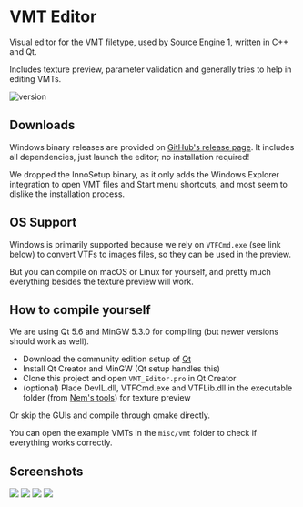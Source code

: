 # VMT Editor

Visual editor for the VMT filetype, used by Source Engine 1, written in C++ and Qt.

Includes texture preview, parameter validation and generally tries to help in editing VMTs.

![version](https://img.shields.io/badge/version-1.3.5-blue.svg)

## Downloads

Windows binary releases are provided on [GitHub's release page](https://github.com/Gira-X/VMT-Editor/releases).
It includes all dependencies, just launch the editor; no installation required!

We dropped the InnoSetup binary, as it only adds the Windows Explorer integration to open VMT files and Start menu shortcuts, and most seem to dislike the installation process.

## OS Support

Windows is primarily supported because we rely on `VTFCmd.exe` (see link below) to convert VTFs to images files, so they can be used in the preview.

But you can compile on macOS or Linux for yourself, and pretty much everything besides the texture preview will work.

## How to compile yourself

We are using Qt 5.6 and MinGW 5.3.0 for compiling (but newer versions should work as well).

- Download the community edition setup of [Qt](https://www.qt.io/)
- Install Qt Creator and MinGW (Qt setup handles this)
- Clone this project and open `VMT_Editor.pro` in Qt Creator
- (optional) Place DevIL.dll, VTFCmd.exe and VTFLib.dll in the executable folder (from [Nem's tools](http://nemesis.thewavelength.net/index.php?c=177)) for texture preview

Or skip the GUIs and compile through qmake directly.

You can open the example VMTs in the `misc/vmt` folder to check if everything works correctly.

## Screenshots

![](https://github.com/Gira-X/VMT-Editor/raw/master/screenshots/1.png)
![](https://github.com/Gira-X/VMT-Editor/raw/master/screenshots/2.png)
![](https://github.com/Gira-X/VMT-Editor/raw/master/screenshots/3.png)
![](https://github.com/Gira-X/VMT-Editor/raw/master/screenshots/4.png)
